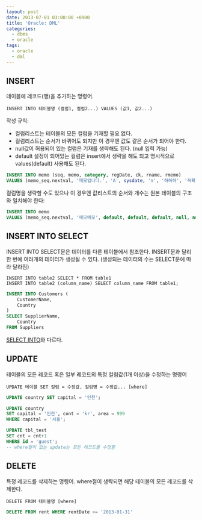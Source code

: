 ```yaml
---
layout: post
date: 2013-07-01 03:00:00 +0900
title: 'Oracle: DML'
categories:
  - dbms
  - oracle
tags:
  - oracle
  - dml
---
```


## INSERT

테이블에 레코드(행)을 추가하는 명령어.

```
INSERT INTO 테이블명 (컬럼1, 컬럼2...) VALUES (값1, 값2...)
```

작성 규칙:
- 컬럼리스트는 테이블의 모든 컬럼을 기재할 필요 없다.
- 컬럼리스트는 순서가 바뀌어도 되지만 이 경우엔 값도 같은 순서가 되어야 한다.
- null값이 허용되어 있는 컬럼은 기재를 생략해도 된다. (null 입력 가능)
- default 설정이 되어있는 컬럼은 insert에서 생략을 해도 되고 명시적으로 values(default) 사용해도 된다.

```sql
INSERT INTO memo (seq, memo, category, regDate, ck, rname, rmemo)
VALUES (memo_seq.nextval, '메모입니다.', 'A', sysdate, 'n', '하하하', '꼭확인바람')
```

컬럼명을 생략할 수도 있으나 이 경우엔 값리스트의 순서와 개수는 원본 테이블의 구조와 일치해야 한다:

```sql
INSERT INTO memo
VALUES (memo_seq.nextval, '메모메모', default, default, default, null, null)
```

## INSERT INTO SELECT
INSERT INTO SELECT문은 데이터를 다른 테이블에서 참조한다. INSERT문과 달리 한 번에 여러개의 데이터가 생성될 수 있다. (생성되는 데이터의 수는 SELECT문에 따라 달라짐)

```
INSERT INTO table2 SELECT * FROM table1
INSERT INTO table2 (column_name) SELECT column_name FROM table1;
```

```sql
INSERT INTO Customers (
    CustomerName,
    Country
)
SELECT SupplierName,
    Country
FROM Suppliers
```

[SELECT INTO](https://www.w3schools.com/sql/sql_select_into.asp)와 다르다.

## UPDATE

테이블의 모든 레코드 혹은 일부 레코드의 특정 컬럼값(1개 이상)을 수정하는 명령어

```
UPDATE 테이블 SET 컬럼 = 수정값, 컬럼명 = 수정값... [where]
```

```sql
UPDATE country SET capital = '인천';

UPDATE country
SET capital = '인천', cont = 'kr', area = 999
WHERE capital = '서울';

UPDATE tbl_test
SET cnt = cnt+1
WHERE id = 'guest';
-- where절이 없는 update는 모든 레코드를 수정함
```

## DELETE

특정 레코드를 삭제하는 명령어. where절이 생략되면 해당 테이블의 모든 레코드를 삭제한다.

```
DELETE FROM 테이블명 [where]
```

```sql
DELETE FROM rent WHERE rentDate <= '2013-01-31'
```
